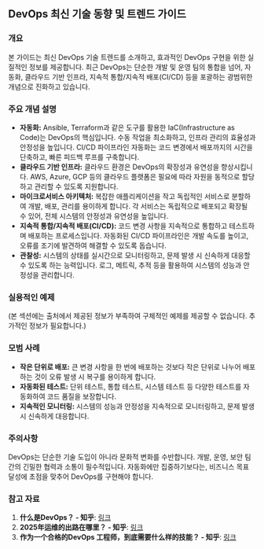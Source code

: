 ## DevOps 최신 기술 동향 및 트렌드 가이드

### 개요
본 가이드는 최신 DevOps 기술 트렌드를 소개하고, 효과적인 DevOps 구현을 위한 실질적인 정보를 제공합니다.  최근 DevOps는 단순한 개발 및 운영 팀의 통합을 넘어, 자동화, 클라우드 기반 인프라, 지속적 통합/지속적 배포(CI/CD) 등을 포괄하는 광범위한 개념으로 진화하고 있습니다.

### 주요 개념 설명

* **자동화:**  Ansible, Terraform과 같은 도구를 활용한 IaC(Infrastructure as Code)는 DevOps의 핵심입니다.  수동 작업을 최소화하고, 인프라 관리의 효율성과 안정성을 높입니다.  CI/CD 파이프라인 자동화는 코드 변경에서 배포까지의 시간을 단축하고, 빠른 피드백 루프를 구축합니다.
* **클라우드 기반 인프라:** 클라우드 환경은 DevOps의 확장성과 유연성을 향상시킵니다.  AWS, Azure, GCP 등의 클라우드 플랫폼은 필요에 따라 자원을 동적으로 할당하고 관리할 수 있도록 지원합니다.
* **마이크로서비스 아키텍처:**  복잡한 애플리케이션을 작고 독립적인 서비스로 분할하여 개발, 배포, 관리를 용이하게 합니다. 각 서비스는 독립적으로 배포되고 확장될 수 있어, 전체 시스템의 안정성과 유연성을 높입니다.
* **지속적 통합/지속적 배포(CI/CD):** 코드 변경 사항을 지속적으로 통합하고 테스트하며 배포하는 프로세스입니다.  자동화된 CI/CD 파이프라인은 개발 속도를 높이고, 오류를 조기에 발견하여 해결할 수 있도록 돕습니다.
* **관찰성:** 시스템의 상태를 실시간으로 모니터링하고, 문제 발생 시 신속하게 대응할 수 있도록 하는 능력입니다.  로그, 메트릭, 추적 등을 활용하여 시스템의 성능과 안정성을 관리합니다.

### 실용적인 예제

(본 섹션에는  출처에서 제공된 정보가 부족하여 구체적인 예제를 제공할 수 없습니다.  추가적인 정보가 필요합니다.)

### 모범 사례

* **작은 단위로 배포:**  큰 변경 사항을 한 번에 배포하는 것보다 작은 단위로 나누어 배포하는 것이 오류 발생 시 복구를 용이하게 합니다.
* **자동화된 테스트:**  단위 테스트, 통합 테스트, 시스템 테스트 등 다양한 테스트를 자동화하여 코드 품질을 보장합니다.
* **지속적인 모니터링:**  시스템의 성능과 안정성을 지속적으로 모니터링하고, 문제 발생 시 신속하게 대응합니다.

### 주의사항

DevOps는 단순한 기술 도입이 아니라 문화적 변화를 수반합니다.  개발, 운영, 보안 팀 간의 긴밀한 협력과 소통이 필수적입니다.  자동화에만 집중하기보다는, 비즈니스 목표 달성에 초점을 맞추어 DevOps를 구현해야 합니다.

### 참고 자료

1. **什么是DevOps？ - 知乎**: [링크](https://www.bing.com/ck/a?!&&p=c085195c532225157241647f98dee848e8ea472350daa63d2d1cc6e583885f0bJmltdHM9MTc1NjMzOTIwMA&ptn=3&ver=2&hsh=4&fclid=1c02587b-9cd7-611f-2a7c-4e2d9dd76019&u=a1aHR0cHM6Ly93d3cuemhpaHUuY29tL3F1ZXN0aW9uLzU4NzAyMzk4&ntb=1)
2. **2025年运维的出路在哪里？ - 知乎**: [링크](https://www.bing.com/ck/a?!&&p=54854f22c383d712e5db47940f459d954c1ef8e9482c22e0919592564c079d7eJmltdHM9MTc1NjMzOTIwMA&ptn=3&ver=2&hsh=4&fclid=1c02587b-9cd7-611f-2a7c-4e2d9dd76019&u=a1aHR0cHM6Ly93d3cuemhpaHUuY29tL3F1ZXN0aW9uLzExNzUxNDgyODQ1&ntb=1)
3. **作为一个合格的DevOps 工程师，到底需要什么样的技能？ - 知乎**: [링크](https://www.bing.com/ck/a?!&&p=6c926f0672ad30898d7738a7064d12cae7f143538633c12a255dba538ce03a82JmltdHM9MTc1NjMzOTIwMA&ptn=3&ver=2&hsh=4&fclid=1c02587b-9cd7-611f-2a7c-4e2d9dd76019&u=a1aHR0cHM6Ly93d3cuemhpaHUuY29tL3F1ZXN0aW9uLzY0NTkwNTQ2Mw&ntb=1)